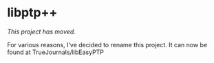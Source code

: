 libptp++
========

*This project has moved.*

For various reasons, I've decided to rename this project.  It can now be found at TrueJournals/libEasyPTP
